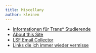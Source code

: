 ```yaml
---
title: Miscellany
author: kleinen
---
```

* [Informationen für Trans* Studierende](trans/)
* [About this Site](about-this-site/)
* [LSF Email Collector](lsfcollector/)
* [Links die ich immer wieder vermisse](links/)
